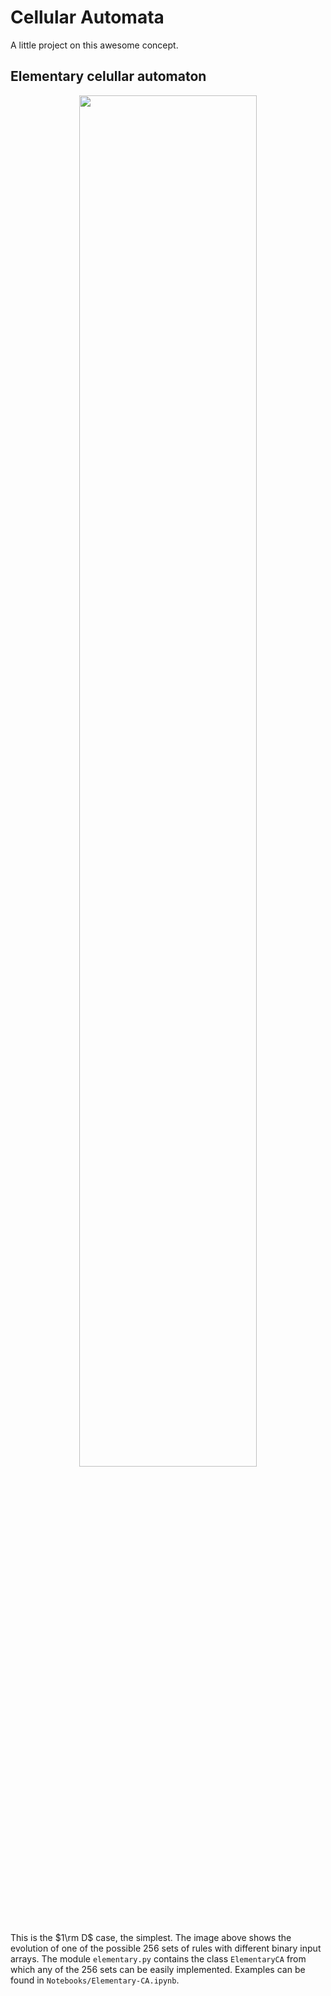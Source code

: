 # Cellular Automata
A little project on this awesome concept.

## Elementary celullar automaton
<p align="center">
  <img src="./Notebooks/output-75/evolution.gif" width = "75%">
</p>

This is the $1\rm D$ case, the simplest. The image above shows the evolution of one of the possible $256$ sets of rules with different binary input arrays. The module `elementary.py` contains the class `ElementaryCA` from which any of the $256$ sets can be easily implemented. Examples can be found in `Notebooks/Elementary-CA.ipynb`.
